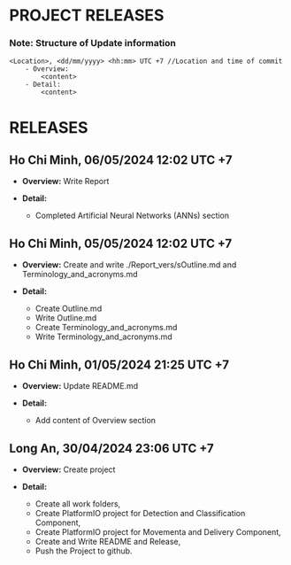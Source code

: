 # PROJECT RELEASES 

### Note: Structure of Update information
    <Location>, <dd/mm/yyyy> <hh:mm> UTC +7 //Location and time of commit
        - Overview:                         
            <content>
        - Detail:
            <content>  

# RELEASES
## Ho Chi Minh, 06/05/2024 12:02 UTC +7
- **Overview:**
    Write Report

- **Detail:**  
    - Completed Artificial Neural Networks (ANNs) section

## Ho Chi Minh, 05/05/2024 12:02 UTC +7
- **Overview:**
    Create and write ./Report_vers/sOutline.md and Terminology_and_acronyms.md

- **Detail:**  
    - Create Outline.md
    - Write Outline.md
    - Create Terminology_and_acronyms.md
    - Write Terminology_and_acronyms.md

## Ho Chi Minh, 01/05/2024 21:25 UTC +7
- **Overview:**
    Update README.md

- **Detail:**  
    - Add content of Overview section

## Long An, 30/04/2024 23:06 UTC +7 
- **Overview:**
    Create project 

- **Detail:**  
    - Create all work folders,  
    - Create PlatformIO project for Detection and Classification Component,  
    - Create PlatformIO project for Movementa and Delivery Component,  
    - Create and Write README and Release,  
    - Push the Project to github.
